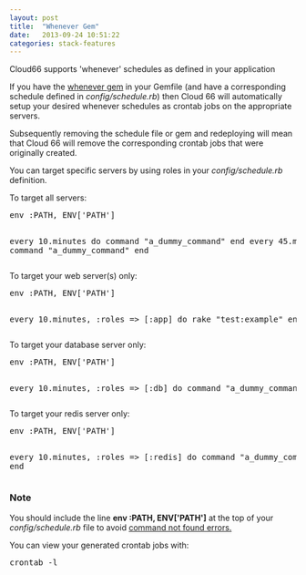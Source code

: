 ```yaml
---
layout: post
title:  "Whenever Gem"
date:   2013-09-24 10:51:22
categories: stack-features
---
```


<p class="lead">Cloud66 supports 'whenever' schedules as defined in your application</p>

<p>If you have the <a href="https://github.com/javan/whenever">whenever gem</a> in your Gemfile (and have a corresponding schedule defined in <i>config/schedule.rb</i>) then Cloud 66 will automatically setup your desired whenever schedules as crontab jobs on the appropriate servers.</p>

<p>Subsequently removing the schedule file or gem and redeploying will mean that Cloud 66 will remove the corresponding crontab jobs that were originally created.</p>

<p>You can target specific servers by using roles in your <i>config/schedule.rb</i> definition.</p>
<p>To target all servers:</p>
<pre class='terminal'>
env :PATH, ENV['PATH']

every 10.minutes do
  command "a_dummy_command"
end
every 45.minutes do
  command "a_dummy_command"
end
</pre>

<p>To target your web server(s) only:</p>
<pre class='terminal'>
env :PATH, ENV['PATH']

every 10.minutes, :roles => [:app] do
  rake "test:example"
end
</pre>

<p>To target your database server only:</p>
<pre class='terminal'>
env :PATH, ENV['PATH']

every 10.minutes, :roles => [:db] do
  command "a_dummy_command"
end
</pre>

<p>To target your redis server only:</p>
<pre class='terminal'>
env :PATH, ENV['PATH']

every 10.minutes, :roles => [:redis] do
  command "a_dummy_command"
end
</pre>

<div class="notice">
 	<h3>Note</h3>
 	<p>You should include the line <b>env :PATH, ENV['PATH']</b> at the top of your <i>config/schedule.rb</i> file to avoid <a href="/help/whenever_errors">command not found errors.</a>
 	</p>
 </div>

<p>You can view your generated crontab jobs with:</p>
<pre class='terminal'>crontab -l</pre>

